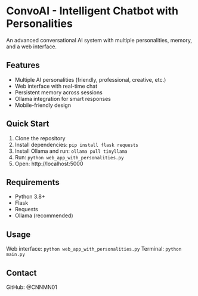 # ConvoAI - Intelligent Chatbot with Personalities

An advanced conversational AI system with multiple personalities, memory, and a web interface.

## Features

- Multiple AI personalities (friendly, professional, creative, etc.)
- Web interface with real-time chat
- Persistent memory across sessions
- Ollama integration for smart responses
- Mobile-friendly design

## Quick Start

1. Clone the repository
2. Install dependencies: `pip install flask requests`
3. Install Ollama and run: `ollama pull tinyllama`
4. Run: `python web_app_with_personalities.py`
5. Open: http://localhost:5000

## Requirements

- Python 3.8+
- Flask
- Requests
- Ollama (recommended)

## Usage

Web interface: `python web_app_with_personalities.py`
Terminal: `python main.py`

## Contact

GitHub: @CNNMN01
